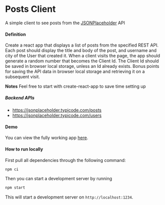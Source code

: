 # Posts Client

A simple client to see posts from the [JSONPlaceholder](https://jsonplaceholder.typicode.com/) API

#### Definition

Create a react app that displays a list of posts from the specified REST API. Each post should display the title and 
body of the post, and username and city of the User that created it. When a client visits the page, the app should 
generate a random number that becomes the Client Id. The Client Id should be saved in browser local storage, unless an 
Id already exists. Bonus points for saving the API data in browser local storage and retrieving it on a subsequent 
visit.

**Notes** Feel free to start with create-react-app to save time setting up

##### Backend APIs

- https://jsonplaceholder.typicode.com/posts
- https://jsonplaceholder.typicode.com/users

#### Demo

You can view the fully working app [here](https://jf-marino.github.io/react-posts/).

#### How to run locally

First pull all dependencies through the following command:

```bash
npm ci
```

Then you can start a development server by running
```bash
npm start
```

This will start a development server on `http://localhost:1234`.
